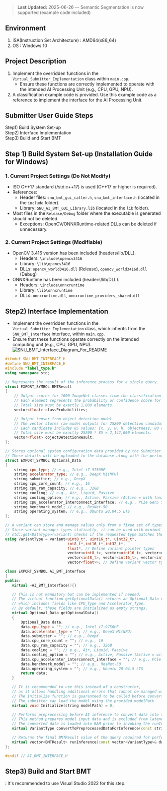 > **Last Updated:** 2025-06-26 — Semantic Segmentation is now supported (example code included)
## Environment
1. ISA(Instruction Set Architecture) : AMD64(x86_64)
2. OS : Windows 10
    
## Project Description
1. Implement the overridden functions in the `Virtual_Submitter_Implementation` class within `main.cpp`.  
   - Ensure these functions are correctly implemented to operate with the intended AI Processing Unit (e.g., CPU, GPU, NPU).
2. A classification example code is provided. Use this example code as a reference to implement the interface for the AI Processing Unit.

## Submitter User Guide Steps
Step1) Build System Set-up  
Step2) Interface Implementation  
Step3) Build and Start BMT

## Step 1) Build System Set-up (Installation Guide for Windows)
### 1. Current Project Settings (Do Not Modify)
  - ISO C++17 standard (/std:c++17) is used (C++17 or higher is required).
  - References:
     - Header files: `snu_bmt_gui_caller.h`, `snu_bmt_interface.h` (located in the `include` folder).
     - Library: `SNU_AI_BMT_GUI_Library.lib` (located in the `lib` folder).
  - Most files in the `Release/Debug` folder where the executable is generated should not be deleted.  
     - Exceptions: OpenCV/ONNXRuntime-related DLLs can be deleted if unnecessary.
### 2. Current Project Settings (Modifiable)
  - OpenCV 3.416 version has been included (headers/lib/DLL).
     - Headers: `\include\opencv3416`
     - Library: `\lib\opencv3416`
     - DLLs: `opencv_world3416.dll` (Release), `opencv_world3416d.dll` (Debug)
  - ONNXRuntime has been included (headers/lib/DLL).
     - Headers: `\include\onnxruntime`
     - Library: `\lib\onnxruntime`
     - DLLs: `onnxruntime.dll`, `onnxruntime_providers_shared.dll`

## Step2) Interface Implementation
- Implement the overridden functions in the `Virtual_Submitter_Implementation` class, which inherits from the `SNU_BMT_Interface` interface, within `main.cpp`.
- Ensure that these functions operate correctly on the intended computing unit (e.g., CPU, GPU, NPU).
![SNU_BMT_Interface_Diagram_For_README](https://github.com/user-attachments/assets/4d863c75-14df-4af1-98e0-2c623753b98c)

```cpp
#ifndef SNU_BMT_INTERFACE_H
#define SNU_BMT_INTERFACE_H
#include "label_type.h"
using namespace std;

// Represents the result of the inference process for a single query.
struct EXPORT_SYMBOL BMTResult
{
    // Output scores for 1000 ImageNet classes from the classification model.
    // Each element represents the probability or confidence score for a class.
    // Total size must be exactly 1,000 elements.
    vector<float> classProbabilities;

    // Output tensor from object detection model.
    // The vector stores raw model outputs for 25200 detection candidates.
    // Each candidate includes 85 values: [x, y, w, h, objectness, 80 class scores].
    // Total size must be exactly 25200 * 85 = 2,142,000 elements.
    vector<float> objectDetectionResult;
};

// Stores optional system configuration data provided by the Submitter.
// These details will be uploaded to the database along with the performance data.
struct EXPORT_SYMBOL Optional_Data
{
    string cpu_type; // e.g., Intel i7-9750HF
    string accelerator_type; // e.g., DeepX M1(NPU)
    string submitter; // e.g., DeepX
    string cpu_core_count; // e.g., 16
    string cpu_ram_capacity; // e.g., 32GB
    string cooling; // e.g., Air, Liquid, Passive
    string cooling_option; // e.g., Active, Passive (Active = with fan/pump, Passive = without fan)
    string cpu_accelerator_interconnect_interface; // e.g., PCIe Gen5 x16
    string benchmark_model; // e.g., ResNet-50
    string operating_system; // e.g., Ubuntu 20.04.5 LTS
};

// A variant can store and manage values only from a fixed set of types determined at compile time.
// Since variant manages types statically, it can be used with minimal runtime type-checking overhead.
// std::get<DataType>(variant) checks if the requested type matches the stored type and returns the value if they match.
using VariantType = variant<uint8_t*, uint16_t*, uint32_t*,
                            int8_t*,int16_t*,int32_t*,
                            float*, // Define variant pointer types
                            vector<uint8_t>, vector<uint16_t>, vector<uint32_t>,
                            vector<int8_t>, vector<int16_t>, vector<int32_t>,
                            vector<float>>; // Define variant vector types

class EXPORT_SYMBOL AI_BMT_Interface
{
public:
   virtual ~AI_BMT_Interface(){}

   // This is not mandatory but can be implemented if needed.
   // The virtual function getOptionalData() returns an Optional_Data object,
   // which includes fields like CPU_Type and Accelerator_Type.
   // By default, these fields are initialized as empty strings.
   virtual Optional_Data getOptionalData()
   {
       Optional_Data data;
       data.cpu_type = ""; // e.g., Intel i7-9750HF
       data.accelerator_type = ""; // e.g., DeepX M1(NPU)
       data.submitter = ""; // e.g., DeepX
       data.cpu_core_count = ""; // e.g., 16
       data.cpu_ram_capacity = ""; // e.g., 32GB
       data.cooling = ""; // e.g., Air, Liquid, Passive
       data.cooling_option = ""; // e.g., Active, Passive (Active = with fan/pump, Passive = without fan)
       data.cpu_accelerator_interconnect_interface = ""; // e.g., PCIe Gen5 x16
       data.benchmark_model = ""; // e.g., ResNet-50
       data.operating_system = ""; // e.g., Ubuntu 20.04.5 LTS
       return data;
   }

   // It is recommended to use this instead of a constructor,
   // as it allows handling additional errors that cannot be managed within the constructor.
   // The Initialize function is guaranteed to be called before convertToData and runInference are executed.
   // The submitter can load the model using the provided modelPath
   virtual void Initialize(string modelPath) = 0;

   // Performs preprocessing before AI inference to convert data into the format required by the AI Processing Unit.
   // This method prepares model input data and is excluded from latency and throughput performance measurements.
   // The converted data is loaded into RAM prior to invoking the runInference(..) method.
   virtual VariantType convertToPreprocessedDataForInference(const string& imagePath) = 0;

   // Returns the final BMTResult value of the query required for performance evaluation in the App.
   virtual vector<BMTResult> runInference(const vector<VariantType>& data) = 0;
};

#endif // AI_BMT_INTERFACE_H
```

## Step3) Build and Start BMT
: It's recommended to use Visual Studio 2022 for this step.

